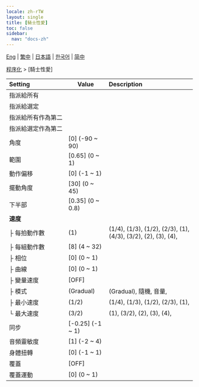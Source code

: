 ```yaml
---
locale: zh-rTW
layout: single
title: [騎士性愛]
toc: false
sidebar:
  nav: "docs-zh"
---
```

[Eng](/dancexr/menu/2025.4/motion/cowgirl_sex) | [繁中](/tw/dancexr/menu/2025.4/motion/cowgirl_sex) | [日本語](/jp/dancexr/menu/2025.4/motion/cowgirl_sex) | [한국어](/kr/dancexr/menu/2025.4/motion/cowgirl_sex) | [简中](/zh/dancexr/menu/2025.4/motion/cowgirl_sex)

[程序化](../menu#程序化) > [騎士性愛]



| Setting | Value | Description |
| :--- | --- | :--- |
|<nobr>指派給所有</nobr>|| 
|<nobr>指派給選定</nobr>|| 
|<nobr>指派給所有作為第二</nobr>|| 
|<nobr>指派給選定作為第二</nobr>|| 
|<nobr>角度</nobr>| [0] (-90 ~ 90) | 
|<nobr>範圍</nobr>| [0.65] (0 ~ 1) | 
|<nobr>動作偏移</nobr>| [0] (-1 ~ 1) | 
|<nobr>擺動角度</nobr>| [30] (0 ~ 45) | 
|<nobr>下半部</nobr>| [0.35] (0 ~ 0.8) | 
|<nobr><b>速度</b></nobr>| | 
|<nobr>├&nbsp;每拍動作數</nobr>| (1) | (1/4), (1/3), (1/2), (2/3), (1), (4/3), (3/2), (2), (3), (4), 
|<nobr>├&nbsp;每組動作數</nobr>| [8] (4 ~ 32) | 
|<nobr>├&nbsp;相位</nobr>| [0] (0 ~ 1) | 
|<nobr>├&nbsp;曲線</nobr>| [0] (0 ~ 1) | 
|<nobr>├&nbsp;變量速度</nobr>| [OFF] | 
|<nobr>├&nbsp;模式</nobr>| (Gradual) | (Gradual), 隨機, 音量, 
|<nobr>├&nbsp;最小速度</nobr>| (1/2) | (1/4), (1/3), (1/2), (2/3), (1), 
|<nobr>└&nbsp;最大速度</nobr>| (3/2) | (1), (3/2), (2), (3), (4), 
|<nobr>同步</nobr>| [-0.25] (-1 ~ 1) | 
|<nobr>音頻靈敏度</nobr>| [1] (-2 ~ 4) | 
|<nobr>身體扭轉</nobr>| [0] (-1 ~ 1) | 
|<nobr>覆蓋</nobr>| [OFF] | 
|<nobr>覆蓋運動</nobr>| [0] (0 ~ 1) | 
